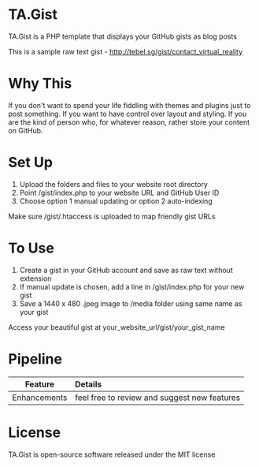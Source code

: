 # TA.Gist
TA.Gist is a PHP template that displays your GitHub gists as blog posts

This is a sample raw text gist - http://tebel.sg/gist/contact_virtual_reality

# Why This
If you don't want to spend your life fiddling with themes and plugins just to post something. If you want to have control over layout and styling. If you are the kind of person who, for whatever reason, rather store your content on GitHub.

# Set Up
1. Upload the folders and files to your website root directory
2. Point /gist/index.php to your website URL and GitHub User ID
3. Choose option 1 manual updating or option 2 auto-indexing

Make sure /gist/.htaccess is uploaded to map friendly gist URLs

# To Use
1. Create a gist in your GitHub account and save as raw text without extension
2. If manual update is chosen, add a line in /gist/index.php for your new gist
3. Save a 1440 x 480 .jpeg image to /media folder using same name as your gist

Access your beautiful gist at your_website_url/gist/your_gist_name

# Pipeline
Feature|Details
:-----:|:------
Enhancements|feel free to review and suggest new features

# License
TA.Gist is open-source software released under the MIT license
